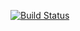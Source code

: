 [![Build Status](https://ci.consulo.io/job/consulo-osgi/badge/icon)](https://ci.consulo.io/job/consulo-osgi/)